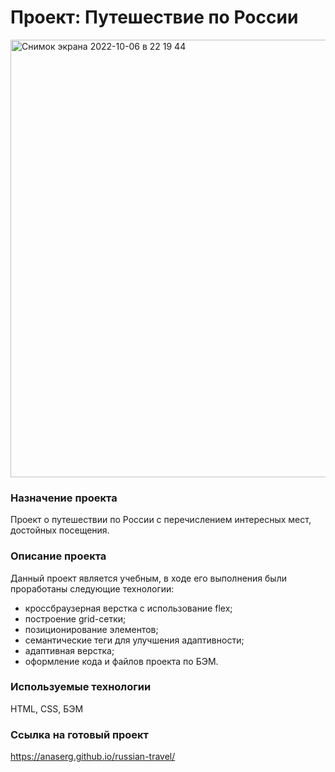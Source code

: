 # Проект: Путешествие по России

<img width="700" alt="Снимок экрана 2022-10-06 в 22 19 44" src="https://user-images.githubusercontent.com/91882066/194400284-de2dbf66-ee93-458d-bd40-bb1d4088bc90.png">

### Назначение проекта

Проект о путешествии по России с перечислением интересных мест, достойных посещения.

### Описание проекта

Данный проект является учебным, в ходе его выполнения были проработаны следующие технологии:

* кроссбраузерная верстка с использование flex;
* построение grid-сетки;
* позиционирование элементов;
* семантические теги для улучшения адаптивности;
* адаптивная верстка;
* оформление кода и файлов проекта по БЭМ.

### Используемые технологии

HTML, CSS, БЭМ

### Ссылка на готовый проект
https://anaserg.github.io/russian-travel/
